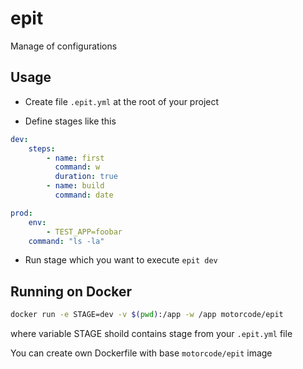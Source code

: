 # epit

Manage of configurations

## Usage

* Create file `.epit.yml` at the root of your project

* Define stages like this

```yml
dev:
    steps:
        - name: first
          command: w
          duration: true
        - name: build
          command: date

prod:
    env:
        - TEST_APP=foobar
    command: "ls -la"
```

* Run stage which you want to execute `epit dev` 


## Running on Docker

```sh
docker run -e STAGE=dev -v $(pwd):/app -w /app motorcode/epit
```

where variable STAGE shoild contains stage from your `.epit.yml` file

You can create own Dockerfile with base `motorcode/epit` image